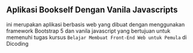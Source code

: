 ## Aplikasi Bookself Dengan Vanila Javascripts
ini merupakan aplikasi berbasis web yang dibuat dengan menggunakan framework Bootstrap 5 dan vanila javascript yang bertujuan untuk memenuhi tugas kursus `Belajar Membuat Front-End Web untuk Pemula` di Dicoding
